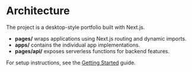 # Architecture

The project is a desktop-style portfolio built with Next.js.

- **pages/** wraps applications using Next.js routing and dynamic imports.
- **apps/** contains the individual app implementations.
- **pages/api/** exposes serverless functions for backend features.

For setup instructions, see the [Getting Started](./getting-started.md) guide.
